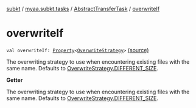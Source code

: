 [subkt](../../index.md) / [myaa.subkt.tasks](../index.md) / [AbstractTransferTask](index.md) / [overwriteIf](./overwrite-if.md)

# overwriteIf

`val overwriteIf: `[`Property`](https://docs.gradle.org/current/javadoc/org/gradle/api/provider/Property.html)`<`[`OverwriteStrategy`](../-overwrite-strategy/index.md)`>` [(source)](https://github.com/Myaamori/SubKt/blob/0.1.11/src/main/kotlin/myaa/subkt/tasks/tasks.kt#L1592)

The overwriting strategy to use when encountering existing files with the same name.
Defaults to [OverwriteStrategy.DIFFERENT_SIZE](../-overwrite-strategy/-d-i-f-f-e-r-e-n-t_-s-i-z-e.md).

**Getter**

The overwriting strategy to use when encountering existing files with the same name.
Defaults to [OverwriteStrategy.DIFFERENT_SIZE](../-overwrite-strategy/-d-i-f-f-e-r-e-n-t_-s-i-z-e.md).

